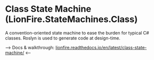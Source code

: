 # Class State Machine (LionFire.StateMachines.Class) 

A convention-oriented state machine to ease the burden for typical C# classes.  Roslyn is used to generate code at design-time.

--> Docs & walkthrough: [lionfire.readthedocs.io/en/latest/class-state-machine/](https://lionfire.readthedocs.io/en/latest/class-state-machine/index.html) <--
